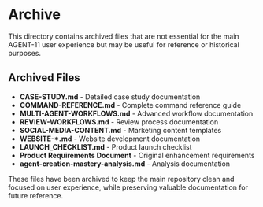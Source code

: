# Archive

This directory contains archived files that are not essential for the main AGENT-11 user experience but may be useful for reference or historical purposes.

## Archived Files

- **CASE-STUDY.md** - Detailed case study documentation
- **COMMAND-REFERENCE.md** - Complete command reference guide
- **MULTI-AGENT-WORKFLOWS.md** - Advanced workflow documentation
- **REVIEW-WORKFLOWS.md** - Review process documentation
- **SOCIAL-MEDIA-CONTENT.md** - Marketing content templates
- **WEBSITE-*.md** - Website development documentation
- **LAUNCH_CHECKLIST.md** - Product launch checklist
- **Product Requirements Document** - Original enhancement requirements
- **agent-creation-mastery-analysis.md** - Analysis documentation

These files have been archived to keep the main repository clean and focused on user experience, while preserving valuable documentation for future reference.